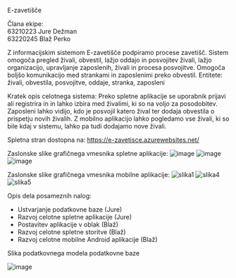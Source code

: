 E-zavetišče

Člana ekipe:\
63210223 Jure Dežman\
63220245 Blaž Perko

Z informacijskim sistemom E-zavetišče podpiramo procese zavetišč. Sistem omogoča pregled živali, obvestil, lažjo oddajo in posvojitev živali, lažjo organizacijo, upravljanje zaposlenih, živali in procesa posvojitve. Omogoča boljšo komunikacijo med strankami in zaposlenimi preko obvestil.
Entitete: živali, obvestila, posvojitve, oddaje, stranka, zaposleni

Kratek opis celotnega sistema:
Preko spletne aplikacije se uporabnik prijavi ali registrira in in lahko izbira med živalimi, ki so na voljo za posodobitev. Zaposleni lahko vidijo, kdo je posvojil katero žival ter dodaja obvestila o prispetju novih živalih. Z mobilno aplikacijo lahko pogledamo vse živali, ki so bile kdaj v sistemu, lahko pa tudi dodajamo nove živali.

Spletna stran dostopna na: https://e-zavetisce.azurewebsites.net/

Zaslonske slike grafičnega vmesnika spletne aplikacije:
![image](https://github.com/jimocool2/E-zavetisce/assets/63751412/7d8084c1-656c-473e-a248-aca454015417)
![image](https://github.com/jimocool2/E-zavetisce/assets/63751412/acd97c82-5bb8-4faa-9cdc-997f72ef1857)
![image](https://github.com/jimocool2/E-zavetisce/assets/63751412/f6d938da-0859-4db6-8673-37dc2a7d616e)

Zaslonske slike grafičnega vmesnika mobilne aplikacije:
![slika1](https://github.com/jimocool2/E-zavetisce/assets/151068141/5569383f-9c7a-47ef-8cd8-458eb38b6fc1)
![slika4](https://github.com/jimocool2/E-zavetisce/assets/151068141/9e2f33bc-49f2-44e8-b4a2-53951a790453)
![slika5](https://github.com/jimocool2/E-zavetisce/assets/151068141/4c412554-5a7f-4bfc-9dd2-91f04c2687e4)

Opis dela posameznih nalog:

- Ustvarjanje podatkovne baze (Jure)
- Razvoj celotne spletne aplikacije (Jure)
- Postavitev aplikacije v oblak (Blaž)
- Razvoj celotne spletne storitve (Blaž)
- Razvoj celotne mobilne Android aplikacije (Blaž)

Slika podatkovnega modela podatkovne baze

![image](https://github.com/jimocool2/E-zavetisce/assets/63751412/f01d3d94-e75a-4873-acdb-af77eb113f9c)
